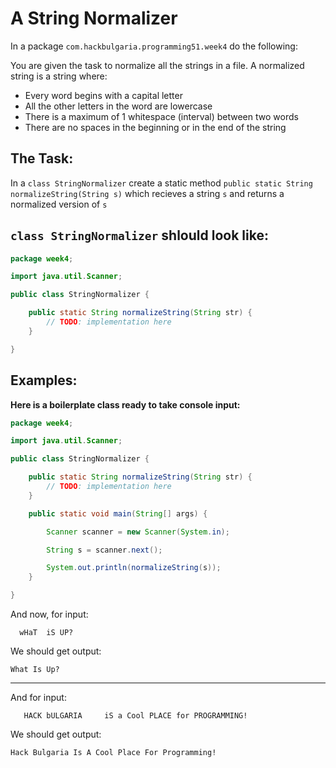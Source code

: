 # A String Normalizer

In a package `com.hackbulgaria.programming51.week4` do the following:

You are given the task to normalize all the strings in a file.
A normalized string is a string where:

* Every word begins with a capital letter
* All the other letters in the word are lowercase
* There is a maximum of 1 whitespace (interval) between two words
* There are no spaces in the beginning or in the end of the string

## The Task:

In a `class StringNormalizer` create a static method `public static String normalizeString(String s)` which recieves a string `s` and returns a normalized version of `s`

## `class StringNormalizer` shlould look like:

```java
package week4;

import java.util.Scanner;

public class StringNormalizer {

	public static String normalizeString(String str) {
		// TODO: implementation here
	}

}
```

## Examples:

**Here is a boilerplate class ready to take console input:**

```java
package week4;

import java.util.Scanner;

public class StringNormalizer {

	public static String normalizeString(String str) {
		// TODO: implementation here
	}

	public static void main(String[] args) {

		Scanner scanner = new Scanner(System.in);

		String s = scanner.next();

		System.out.println(normalizeString(s));
	}

}
```


And now, for input:

```
  wHaT  iS UP?   
```

We should get output:

```
What Is Up?
```

---

And for input:

```
   HACK bULGARIA     iS a Cool PLACE for PROGRAMMING!      
```

We should get output:

```
Hack Bulgaria Is A Cool Place For Programming!
```